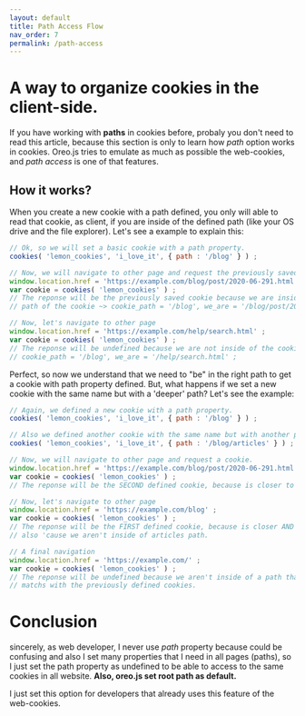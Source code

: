 ```yaml
---
layout: default
title: Path Access Flow
nav_order: 7
permalink: /path-access
---
```


# A way to organize cookies in the client-side.
If you have working with **paths** in cookies before, probaly you don't need to read this article, because this section is only to learn how *path* option works in cookies. Oreo.js tries to emulate as much as possible the web-cookies, and *path access* is one of that features.

## How it works?
When you create a new cookie with a path defined, you only will able to read that cookie, as client, if you are inside of the defined path (like your OS drive and the file explorer). Let's see a example to explain this:

```js
// Ok, so we will set a basic cookie with a path property.
cookies( 'lemon_cookies', 'i_love_it', { path : '/blog' } ) ; 

// Now, we will navigate to other page and request the previously saved cookie. 
window.location.href = 'https://example.com/blog/post/2020-06-291.html' ; 
var cookie = cookies( 'lemon_cookies' ) ;
// The reponse will be the previously saved cookie because we are inside the
// path of the cookie ~> cookie_path = '/blog', we_are = '/blog/post/2020-06-291.html' ;

// Now, let's navigate to other page
window.location.href = 'https://example.com/help/search.html' ; 
var cookie = cookies( 'lemon_cookies' ) ;
// The reponse will be undefined because we are not inside of the cookie_path ;
// cookie_path = '/blog', we_are = '/help/search.html' ;
```

Perfect, so now we understand that we need to "be" in the right path to get a cookie with path property defined. But, what happens if we set a new cookie with the same name but with a 'deeper' path? Let's see the example:

```js
// Again, we defined a new cookie with a path property.
cookies( 'lemon_cookies', 'i_love_it', { path : '/blog' } ) ; 

// Also we defined another cookie with the same name but with another path.
cookies( 'lemon_cookies', 'i_love_it', { path : '/blog/articles' } ) ; 

// Now, we will navigate to other page and request a cookie. 
window.location.href = 'https://example.com/blog/post/2020-06-291.html' ; 
var cookie = cookies( 'lemon_cookies' ) ;
// The reponse will be the SECOND defined cookie, because is closer to the current path.

// Now, let's navigate to other page
window.location.href = 'https://example.com/blog' ; 
var cookie = cookies( 'lemon_cookies' ) ;
// The reponse will be the FIRST defined cookie, because is closer AND
// also 'cause we aren't inside of articles path.

// A final navigation
window.location.href = 'https://example.com/' ; 
var cookie = cookies( 'lemon_cookies' ) ;
// The reponse will be undefined because we aren't inside of a path that
// matchs with the previously defined cookies.
```

# Conclusion
sincerely, as web developer, I never use *path* property because could be confusing and also I set many properties that I need in all pages (paths), so I just set the path property as undefined to be able to access to the same cookies in all website. **Also, oreo.js set root path as default.**

I just set this option for developers that already uses this feature of the web-cookies.